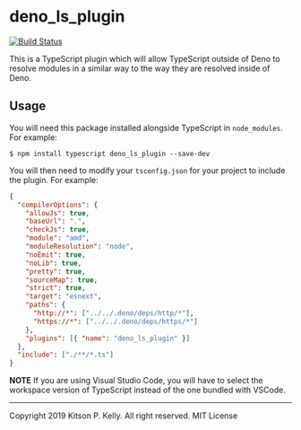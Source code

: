 # deno_ls_plugin

[![Build Status](https://travis-ci.com/kitsonk/deno_ls_plugin.svg?branch=master)](https://travis-ci.com/kitsonk/deno_ls_plugin)

This is a TypeScript plugin which will allow TypeScript outside of Deno to
resolve modules in a similar way to the way they are resolved inside of Deno.

## Usage

You will need this package installed alongside TypeScript in `node_modules`.
For example:

```
$ npm install typescript deno_ls_plugin --save-dev
```

You will then need to modify your `tsconfig.json` for your project to include
the plugin. For example:

```json
{
  "compilerOptions": {
    "allowJs": true,
    "baseUrl": ".",
    "checkJs": true,
    "module": "amd",
    "moduleResolution": "node",
    "noEmit": true,
    "noLib": true,
    "pretty": true,
    "sourceMap": true,
    "strict": true,
    "target": "esnext",
    "paths": {
      "http://*": ["../../.deno/deps/http/*"],
      "https://*": ["../../.deno/deps/https/*"]
    },
    "plugins": [{ "name": "deno_ls_plugin" }]
  },
  "include": ["./**/*.ts"]
}
```

**NOTE** If you are using Visual Studio Code, you will have to select the
workspace version of TypeScript instead of the one bundled with VSCode.

---

Copyright 2019 Kitson P. Kelly. All right reserved.
MIT License
